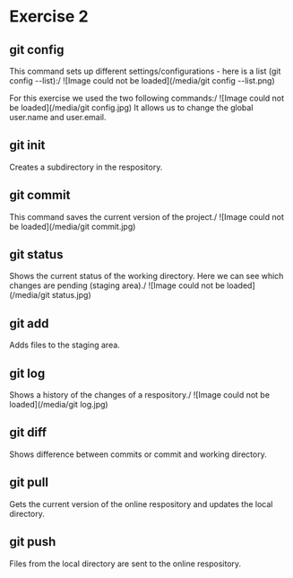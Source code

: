 # Exercise 2

## git config
This command sets up different settings/configurations - here is a list (git config --list):/
![Image could not be loaded](/media/git config --list.png)

For this exercise we used the two following commands:/
![Image could not be loaded](/media/git config.jpg)
It allows us to change the global user.name and user.email.

## git init
Creates a subdirectory in the respository.

## git commit
This command saves the current version of the project./
![Image could not be loaded](/media/git commit.jpg)

## git status
Shows the current status of the working directory. Here we can see which changes are pending (staging area)./
![Image could not be loaded](/media/git status.jpg)

## git add
Adds files to the staging area.

## git log
Shows a history of the changes of a respository./
![Image could not be loaded](/media/git log.jpg)

## git diff
Shows difference between commits or commit and working directory.

## git pull
Gets the current version of the online respository and updates the local directory.

## git push
Files from the local directory are sent to the online respository.